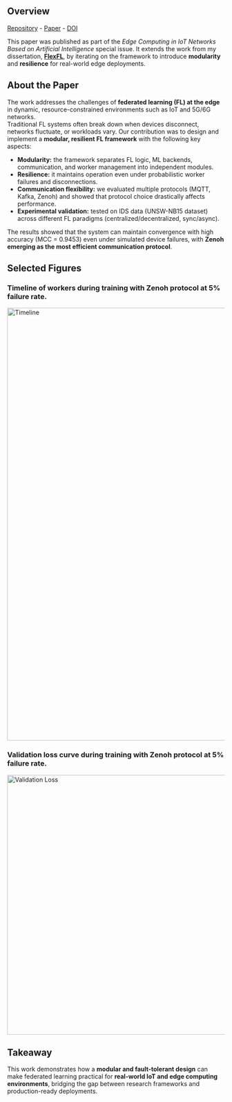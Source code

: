 ## Overview

[Repository](https://github.com/leoalmPT/FlexFL/tree/MDPI) - [Paper](/files/papers/sensors2025/paper.pdf) - [DOI](https://doi.org/10.3390/s25123812)

This paper was published as part of the *Edge Computing in IoT Networks Based on Artificial Intelligence* special issue. It extends the work from my dissertation, [**FlexFL**](TODO), by iterating on the framework to introduce **modularity** and **resilience** for real-world edge deployments.  

## About the Paper

The work addresses the challenges of **federated learning (FL) at the edge** in dynamic, resource-constrained environments such as IoT and 5G/6G networks.  
Traditional FL systems often break down when devices disconnect, networks fluctuate, or workloads vary. Our contribution was to design and implement a **modular, resilient FL framework** with the following key aspects:

- **Modularity:** the framework separates FL logic, ML backends, communication, and worker management into independent modules.  
- **Resilience:** it maintains operation even under probabilistic worker failures and disconnections.  
- **Communication flexibility:** we evaluated multiple protocols (MQTT, Kafka, Zenoh) and showed that protocol choice drastically affects performance.  
- **Experimental validation:** tested on IDS data (UNSW-NB15 dataset) across different FL paradigms (centralized/decentralized, sync/async).  

The results showed that the system can maintain convergence with high accuracy (MCC = 0.9453) even under simulated device failures, with **Zenoh emerging as the most efficient communication protocol**.

## Selected Figures

### Timeline of workers during training with Zenoh protocol at 5% failure rate.

<img src="/files/papers/sensors2025/timeline.png" alt="Timeline" width="1000" />

### Validation loss curve during training with Zenoh protocol at 5% failure rate.

<img src="/files/papers/sensors2025/loss.png" alt="Validation Loss" width="600" />

## Takeaway

This work demonstrates how a **modular and fault-tolerant design** can make federated learning practical for **real-world IoT and edge computing environments**, bridging the gap between research frameworks and production-ready deployments.
